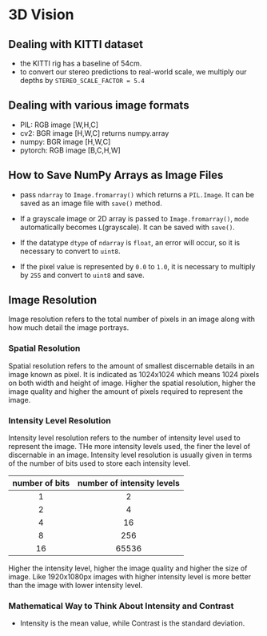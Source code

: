# 3D Vision 

## Dealing with KITTI dataset
- the KITTI rig has a baseline of 54cm.
- to convert our stereo predictions to real-world scale, we multiply our depths by `STEREO_SCALE_FACTOR = 5.4`

## Dealing with various image formats

* PIL: RGB image [W,H,C]
* cv2: BGR image [H,W,C] returns numpy.array
* numpy: BGR image [H,W,C]
* pytorch: RGB image [B,C,H,W]

## How to Save NumPy Arrays as Image Files

* pass `ndarray` to `Image.fromarray()` which returns a `PIL.Image`. It can be saved as an image file with `save()` method.
* If a grayscale image or 2D array is passed to `Image.fromarray()`, `mode` automatically becomes `L`(grayscale). It can be saved with `save()`.

* If the datatype `dtype` of `ndarray` is `float`, an error will occur, so it is necessary to convert to `uint8`.

* If the pixel value is represented by `0.0` to `1.0`, it is necessary to multiply by `255` and convert to `uint8` and save. 

## Image Resolution 
Image resolution refers to the total number of pixels in an image along with how much detail the image portrays.

### Spatial Resolution 

Spatial resolution refers to the amount of smallest discernable details in an image known as pixel. It is indicated as 1024x1024 which means 1024 pixels on both width and height of image. Higher the spatial resolution, higher the image quality and higher the amount of pixels required to represent the image.

### Intensity Level Resolution
Intensity level resolution refers to the number of intensity level used to represent the image. THe more intensity levels used, the finer the level of discernable in an image. Intensity level resolution is usually given in terms of the number of bits used to store each intensity level. 

| number of bits | number of intensity levels |
|:--------------:|:--------------------------:|
|        1       |              2             |
|        2       |              4             |
|        4       |             16             |
|        8       |             256            |
|       16       |            65536           |

Higher the intensity level, higher the image quality and higher the size of image. Like 1920x1080px images with higher intensity level is more better than the image with lower intensity level.

### Mathematical Way to Think About Intensity and Contrast
- Intensity is the mean value, while Contrast is the standard deviation. 
